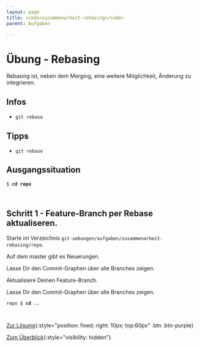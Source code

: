 ```yaml
---
layout: page
title: <code>zusammenarbeit-rebasing</code>
parent: Aufgaben

---
```

# Übung - Rebasing



Rebasing ist, neben dem Merging, eine weitere Möglichkeit,
Änderung zu integrieren.

## Infos

* `git rebase` 

## Tipps

* `git rebase`
  
## Ausgangssituation



<pre><code>$ <b>cd repo</b><br><br><br></code></pre>


<!--UEB-Rebasing--><h2>Schritt 1 - Feature-Branch per Rebase aktualiseren.</h2>

Starte im Verzeichnis `git-uebungen/aufgaben/zusammenarbeit-rebasing/repo`.

Auf dem master gibt es Neuerungen.

Lasse Dir den Commit-Graphen über alle Branches zeigen.

Aktualisiere Deinen Feature-Branch.

Lasse Dir den Commit-Graphen über alle Branches zeigen.


<pre><code>repo $ <b>cd ..</b><br><br><br></code></pre>


[Zur Lösung](loesung-zusammenarbeit-rebasing.html){:style="position: fixed; right: 10px; top:60px" .btn .btn-purple}

[Zum Überblick](../../ueberblick.html){:style="visibility: hidden"}

